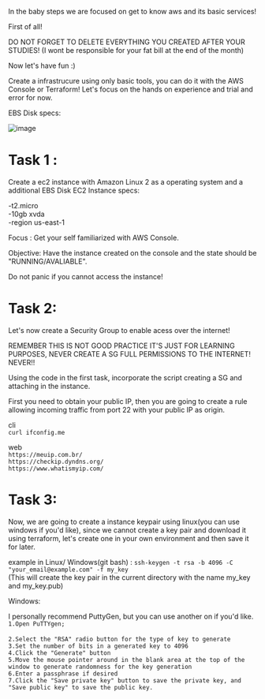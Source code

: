 In the baby steps we are focused on get to know aws and its basic services!


First of all! 

DO NOT FORGET TO DELETE EVERYTHING YOU CREATED AFTER YOUR STUDIES!
(I wont be responsible for your fat bill at the end of the month)

Now let's have fun :) 

Create a infrastrucure using only basic tools, you can do it with the AWS Console or Terraform!
Let's focus on the hands on experience and trial and error for now.

EBS Disk specs:

![image](https://user-images.githubusercontent.com/40150118/185254293-b902f2cb-b221-4f73-ac9f-a3b97d17bcc4.png)


# Task 1 :
Create a ec2 instance with Amazon Linux 2 as a operating system and a additional EBS Disk 
EC2 Instance specs: 

-t2.micro <br>
-10gb xvda <br>
-region us-east-1 <br>

Focus : Get your self familiarized with AWS Console.

Objective: Have the instance created on the console and the state should be "RUNNING/AVALIABLE".

Do not panic if you cannot access the instance!


# Task 2:

Let's now create a Security Group to enable acess over the internet!

REMEMBER THIS IS NOT GOOD PRACTICE IT'S JUST FOR LEARNING PURPOSES, NEVER CREATE A SG FULL PERMISSIONS TO THE INTERNET! NEVER!!

Using the code in the first task, incorporate the script creating a SG and attaching in the instance.  

First you need to obtain your public IP, then you are going to create a rule allowing incoming traffic from port 22 with your public IP as origin.  

cli <br>
`curl ifconfig.me`

web <br>
`https://meuip.com.br/`<br>
`https://checkip.dyndns.org/`<br>
`https://www.whatismyip.com/`<br>



# Task 3:

Now, we are going to create a instance keypair using linux(you can use windows if you'd like), since we cannot create a key pair and download it using terraform, let's create one in your own environment and then save it for later.

example in Linux/ Windows(git bash) : 
`ssh-keygen -t rsa -b 4096 -C "your_email@example.com" -f my_key` <br>
(This will create the key pair in the current directory with the name my_key and my_key.pub)

Windows:

I personally recommend PuttyGen, but you can use another on if you'd like.
`1.Open PuTTYgen;` <br>  
`2.Select the "RSA" radio button for the type of key to generate`<br>
`3.Set the number of bits in a generated key to 4096 `<br>
`4.Click the "Generate" button`<br>
`5.Move the mouse pointer around in the blank area at the top of the window to generate randomness for the key generation` <br>
`6.Enter a passphrase if desired`<br>
`7.Click the "Save private key" button to save the private key, and "Save public key" to save the public key.`<br>




